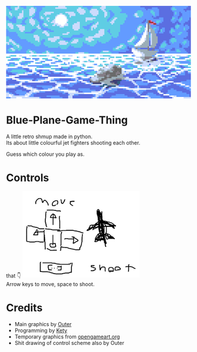 ![Game logo title thing](placeholder-title.png)
# Blue-Plane-Game-Thing
A little retro shmup made in python.  
Its about little colourful jet fighters shooting each other.  
  
Guess which colour you play as.

# Controls
that 👇️
![placeholder controls](placeholder-controls.png)  
Arrow keys to move, space to shoot.

# Credits
- Main graphics by [Outer](https://twitter.com/outertoaster)
- Programming by [Kety](https://twitter.com/ketyfolf)
- Temporary graphics from [opengameart.org](http://opengameart.org/)
- Shit drawing of control scheme also by Outer